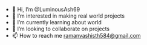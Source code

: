 - 👋 Hi, I’m @LuminousAsh69
- 👀 I’m interested in making real world projects 
- 🌱 I’m currently learning about world
- 💞️ I’m looking to collaborate on projects 
- 📫 How to reach me ramanvashisth584@gmail.com

<!---
LuminousAsh69/LuminousAsh69 is a ✨ special ✨ repository because its `README.md` (this file) appears on your GitHub profile.
You can click the Preview link to take a look at your changes.
--->
